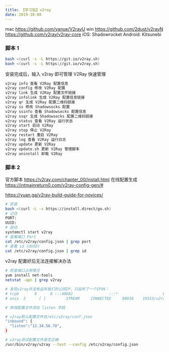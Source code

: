 ```yaml
---
title: 【学习贴】v2ray
date: 2019-10-08
---
```


mac https://github.com/yanue/V2rayU
win https://github.com/2dust/v2rayN https://github.com/v2ray/v2ray-core
iOS: Shadowrocket
Android: Kitsunebi

### 脚本 1

```bash
bash <(curl -s -L https://git.io/v2ray.sh)
bash <(curl -s -L https://git.io/v2ray.sh)
```

安装完成后，输入 v2ray 即可管理 V2Ray
快速管理

```bash
v2ray info 查看 V2Ray 配置信息
v2ray config 修改 V2Ray 配置
v2ray link 生成 V2Ray 配置文件链接
v2ray infolink 生成 V2Ray 配置信息链接
v2ray qr 生成 V2Ray 配置二维码链接
v2ray ss 修改 Shadowsocks 配置
v2ray ssinfo 查看 Shadowsocks 配置信息
v2ray ssqr 生成 Shadowsocks 配置二维码链接
v2ray status 查看 V2Ray 运行状态
v2ray start 启动 V2Ray
v2ray stop 停止 V2Ray
v2ray restart 重启 V2Ray
v2ray log 查看 V2Ray 运行日志
v2ray update 更新 V2Ray
v2ray update.sh 更新 V2Ray 管理脚本
v2ray uninstall 卸载 V2Ray
```

### 脚本 2

官方脚本 https://v2ray.com/chapter_00/install.html
在线配置生成 https://intmainreturn0.com/v2ray-config-gen/#

https://yuan.ga/v2ray-build-guide-for-novices/

```bash
# 安装
bash <(curl -L -s https://install.direct/go.sh)
# 记住
PORT:
UUID:
# 启动
systemctl start v2ray
# 查看端口 Port
cat /etc/v2ray/config.json | grep port
# 查看 id (UUID)
cat /etc/v2ray/config.json | grep id
```

v2ray 配置好后无法连接解决办法

```bash
# 检查端口占用情况
yum install net-tools
netstat -apn | grep v2ray

# 发现v2ray并没有监听我们的公网IP，只监听了一个IPV6：
# tcp6       0      0 :::40682                :::*                    LISTEN      19553/v2ray
# unix  3      [ ]         STREAM     CONNECTED     80938    19553/v2ray

# 修改配置文件添加 listen 字段

# v2ray默认配置文件在/etc/v2ray/conf.json
"inbound": {
  "listen":"12.34.56.78",
}

# v2ray测试配置文件是否正确
/usr/bin/v2ray/v2ray --test --config /etc/v2ray/config.json
```
